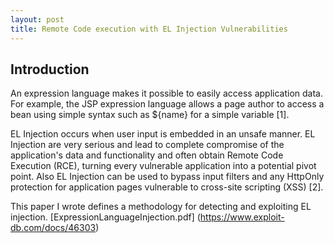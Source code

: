 ```yaml
---
layout: post
title: Remote Code execution with EL Injection Vulnerabilities
---
```


## Introduction

An expression language makes it possible to easily access application data. For example, the JSP expression language allows a page author to access a bean using simple syntax such as ${name} for a simple variable [1].

EL Injection occurs when user input is embedded in an unsafe manner. EL Injection are very serious and lead to complete compromise of the application&#39;s data and functionality and often obtain Remote Code Execution (RCE), turning every vulnerable application into a potential pivot point. Also EL Injection can be used to bypass input filters and any HttpOnly protection for application pages vulnerable to cross-site scripting (XSS) [2].

This paper I wrote defines a methodology for detecting and exploiting EL injection.
[ExpressionLanguageInjection.pdf]
(https://www.exploit-db.com/docs/46303)
